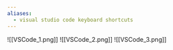 ```yaml
---
aliases:
  - visual studio code keyboard shortcuts
---
```

![[VSCode_1.png]]
![[VSCode_2.png]]
![[VSCode_3.png]]